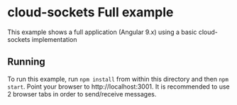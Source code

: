 # cloud-sockets Full example

This example shows a full application (Angular 9.x) using a basic cloud-sockets implementation

## Running

To run this example, run `npm install` from within this directory and then `npm start`. Point your browser to http://localhost:3001. It is recommended to use 2 browser tabs in order to send/receive messages.
